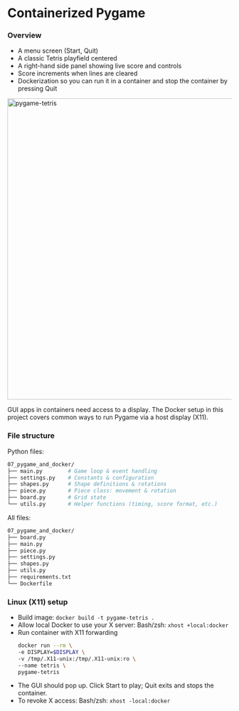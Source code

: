 
# Containerized Pygame

### Overview
- A menu screen (Start, Quit)
- A classic Tetris playfield centered
- A right-hand side panel showing live score and controls
- Score increments when lines are cleared
- Dockerization so you can run it in a container and stop the container by pressing Quit

<img width="580" height="677" alt="pygame-tetris" src="https://github.com/user-attachments/assets/e7a4889b-a4c3-4ad0-9a7a-279d6800954b" />

GUI apps in containers need access to a display. The Docker setup in this project covers common ways to run Pygame via a host display (X11).

### File structure
Python files:
```bash
07_pygame_and_docker/
├── main.py        # Game loop & event handling
├── settings.py    # Constants & configuration
├── shapes.py      # Shape definitions & rotations
├── piece.py       # Piece class: movement & rotation
├── board.py       # Grid state
└── utils.py       # Helper functions (timing, score format, etc.)
```

All files:
```bash
07_pygame_and_docker/
├── board.py
├── main.py
├── piece.py
├── settings.py
├── shapes.py
├── utils.py
├── requirements.txt
└── Dockerfile
```

### Linux (X11) setup
- Build image: `docker build -t pygame-tetris .` 
- Allow local Docker to use your X server:
  Bash/zsh: `xhost +local:docker`
- Run container with X11 forwarding
  ```bash
  docker run --rm \
  -e DISPLAY=$DISPLAY \
  -v /tmp/.X11-unix:/tmp/.X11-unix:ro \
  --name tetris \
  pygame-tetris
  ```
- The GUI should pop up. Click Start to play; Quit exits and stops the container.
- To revoke X access:
  Bash/zsh:  ```xhost -local:docker```
